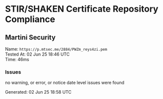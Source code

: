 # STIR/SHAKEN Certificate Repository Compliance

## Martini Security

Name: `https://p.mtsec.me/2884/PWZm_reys4zi.pem`\
Tested At: 02 Jun 25 18:46 UTC\
Time: 46ms

### Issues

no warning, or error, or notice date level issues were found

Generated: 02 Jun 25 18:58 UTC